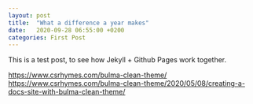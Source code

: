 ```yaml
---
layout: post
title:  "What a difference a year makes"
date:   2020-09-28 06:55:00 +0200
categories: First Post
---
```


This is a test post, to see how Jekyll + Github Pages work together. 

https://www.csrhymes.com/bulma-clean-theme/
https://www.csrhymes.com/bulma-clean-theme/2020/05/08/creating-a-docs-site-with-bulma-clean-theme/